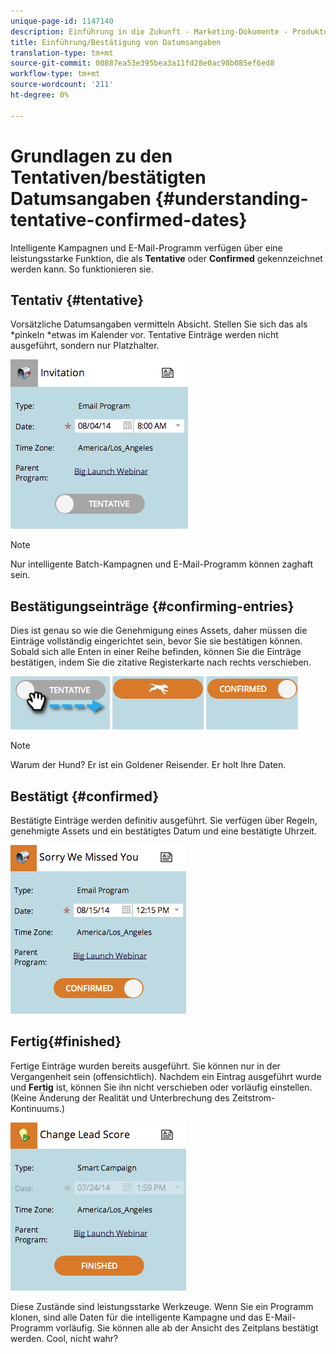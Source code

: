 ```yaml
---
unique-page-id: 1147140
description: Einführung in die Zukunft - Marketing-Dokumente - Produktdokumentation
title: Einführung/Bestätigung von Datumsangaben
translation-type: tm+mt
source-git-commit: 00887ea53e395bea3a11fd28e0ac98b085ef6ed8
workflow-type: tm+mt
source-wordcount: '211'
ht-degree: 0%

---
```



# Grundlagen zu den Tentativen/bestätigten Datumsangaben {#understanding-tentative-confirmed-dates}

Intelligente Kampagnen und E-Mail-Programm verfügen über eine leistungsstarke Funktion, die als **Tentative** oder **Confirmed** gekennzeichnet werden kann. So funktionieren sie.

## Tentativ {#tentative}

Vorsätzliche Datumsangaben vermitteln Absicht. Stellen Sie sich das als *pinkeln *etwas im Kalender vor. Tentative Einträge werden nicht ausgeführt, sondern nur Platzhalter.

![](assets/image2014-9-23-15-3a22-3a23.png)

>[!NOTE]
>
>Nur intelligente Batch-Kampagnen und E-Mail-Programm können zaghaft sein.

## Bestätigungseinträge {#confirming-entries}

Dies ist genau so wie die Genehmigung eines Assets, daher müssen die Einträge vollständig eingerichtet sein, bevor Sie sie bestätigen können. Sobald sich alle Enten in einer Reihe befinden, können Sie die Einträge bestätigen, indem Sie die zitative Registerkarte nach rechts verschieben.

![](assets/image2014-9-23-15-3a23-3a2.png)  ![](assets/image2014-9-23-15-3a23-3a8.png) ![](assets/image2014-9-23-15-3a23-3a12.png)

>[!NOTE]
>
>Warum der Hund? Er ist ein Goldener Reisender. Er holt Ihre Daten.

## Bestätigt {#confirmed}

Bestätigte Einträge werden definitiv ausgeführt. Sie verfügen über Regeln, genehmigte Assets und ein bestätigtes Datum und eine bestätigte Uhrzeit.

![](assets/image2014-9-23-15-3a23-3a30.png)

## Fertig{#finished}

Fertige Einträge wurden bereits ausgeführt. Sie können nur in der Vergangenheit sein (offensichtlich). Nachdem ein Eintrag ausgeführt wurde und **Fertig** ist, können Sie ihn nicht verschieben oder vorläufig einstellen. (Keine Änderung der Realität und Unterbrechung des Zeitstrom-Kontinuums.)

![](assets/image2014-9-23-15-3a25-3a53.png)

Diese Zustände sind leistungsstarke Werkzeuge. Wenn Sie ein Programm klonen, sind alle Daten für die intelligente Kampagne und das E-Mail-Programm vorläufig. Sie können alle ab der Ansicht des Zeitplans bestätigt werden. Cool, nicht wahr?
